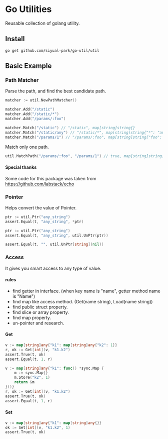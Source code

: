 # Go Utilities
Reusable collection of golang utility.

## Install
```shell
go get github.com/siyual-park/go-util/util
```


## Basic Example
### Path Matcher
Parse the path, and find the best candidate path.
```go
matcher := util.NewPathMatcher()

matcher.Add("/static")
matcher.Add("/static/*")
matcher.Add("/params/:foo")

matcher.Match("/static") // "/static", map[string]string{}
matcher.Match("/static/any") // "/static/*", map[string]string{"*": "any"}
matcher.Match("/params/1") // "/params/:foo", map[string]string{"foo": "1"}
``` 

Match only one path.
```go
util.MatchPath("/params/:foo", "/params/1") // true, map[string]string{"foo": "1"}
``` 

#### Special thanks
Some code for this package was taken from https://github.com/labstack/echo

### Pointer
Helps convert the value of Pointer.

```go
ptr := util.Ptr("any_string")
assert.Equal(t, "any_string", *ptr)
``` 

```go
ptr := util.Ptr("any_string")
assert.Equal(t, "any_string", util.UnPtr(ptr))

assert.Equal(t, "", util.UnPtr[string](nil))
```

### Access
It gives you smart access to any type of value.

#### rules
- find getter in interface. (when key name is "name", getter method name is "Name")
- find map like access method. (Get(name string), Load(name string))
- find public struct property.
- find slice or array property.
- find map property.
- un-pointer and research.

#### Get
```go
v := map[string]any{"k1": map[string]any{"k2": 1}}
r, ok := Get[int](v, "k1.k2")
assert.True(t, ok)
assert.Equal(t, 1, r)
``` 

```go
v := map[string]any{"k1": func() *sync.Map {
    m := sync.Map{}
    m.Store("k2", 1)
    return &m
}()}
r, ok := Get[int](v, "k1.k2")
assert.True(t, ok)
assert.Equal(t, 1, r)
```

#### Set
```go
v := map[string]any{"k1": map[string]any{}}
ok := Set[int](v, "k1.k2", 1)
assert.True(t, ok)
``` 
